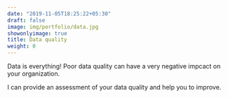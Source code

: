 ```yaml
---
date: "2019-11-05T18:25:22+05:30"
draft: false
image: img/portfolio/data.jpg
showonlyimage: true
title: Data quality
weight: 0
---
```


Data is everything! Poor data quality can have a very negative impcact on your organization. 
<!--more-->

I can provide an assessment of your data quality and help you to improve.